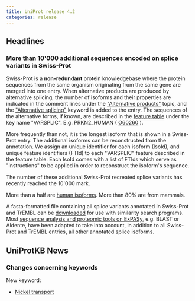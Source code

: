 ```yaml
---
title: UniProt release 4.2
categories: release
---
```


## Headlines

### More than 10'000 additional sequences encoded on splice variants in Swiss-Prot

Swiss-Prot is a **non-redundant** protein knowledgebase where the protein sequences from the same organism originating from the same gene are merged into one entry. When alternative products are produced by alternative splicing, the number of isoforms and their properties are indicated in the comment lines under the ["Alternative products"](http://www.uniprot.org/manual/alternative_products) topic, and the ["Alternative splicing"](http://www.uniprot.org/keywords/KW-0025) keyword is added to the entry. The sequences of the alternative forms, if known, are described in the [feature table](http://www.uniprot.org/docs/userman.htm#FT_line) under the key name "VARSPLIC". E.g. PRKN2\_HUMAN ( [O60260](http://www.uniprot.org/uniprot/O60260) ).

More frequently than not, it is the longest isoform that is shown in a Swiss-Prot entry. The additional isoforms can be reconstructed from the annotation. We assign an unique identifier for each isoform (IsoId), and unique feature identifiers (FTId) to each "VARSPLIC" feature described in the feature table. Each IsoId comes with a list of FTIds which serve as "instructions" to be applied in order to reconstruct the isoform's sequence.

The number of these additional Swiss-Prot recreated splice variants has recently reached the 10'000 mark.

More than a half are [human isoforms](http://www.expasy.org/sprot/hpi/hpi_stat.html). More than 80% are from mammals.

A fasta-formatted file containing all splice variants annotated in Swiss-Prot and TrEMBL can be [downloaded](ftp://ftp.uniprot.org/pub/databases/uniprot/current_release/knowledgebase/complete/uniprot_sprot_varsplic.fasta.gz) for use with similarity search programs. Most [sequence analysis and proteomic tools on ExPASy](http://www.expasy.org/tools/), e.g. BLAST or Aldente, have been adapted to take into account, in addition to all Swiss-Prot and TrEMBL entries, all other annotated splice isoforms.

## UniProtKB News

### Changes concerning keywords

New keyword:

-   [Nickel transport](http://www.uniprot.org/keywords/KW-0921)
